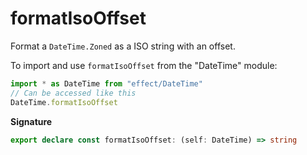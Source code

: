 # formatIsoOffset

Format a `DateTime.Zoned` as a ISO string with an offset.

To import and use `formatIsoOffset` from the "DateTime" module:

```ts
import * as DateTime from "effect/DateTime"
// Can be accessed like this
DateTime.formatIsoOffset
```

**Signature**

```ts
export declare const formatIsoOffset: (self: DateTime) => string
```
